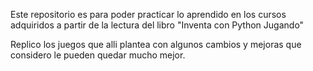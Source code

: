 Este repositorio es para poder practicar lo aprendido en los cursos adquiridos a 
partir de la lectura del libro "Inventa con Python Jugando"

Replico los juegos que alli plantea con algunos cambios y mejoras que considero 
le pueden quedar mucho mejor.